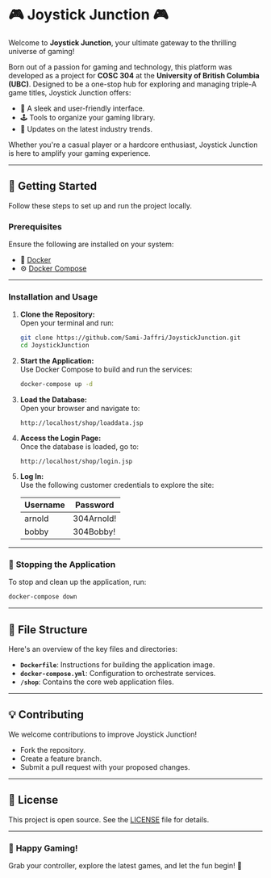 
# 🎮 **Joystick Junction** 🎮

Welcome to **Joystick Junction**, your ultimate gateway to the thrilling universe of gaming!  

Born out of a passion for gaming and technology, this platform was developed as a project for **COSC 304** at the **University of British Columbia (UBC)**. Designed to be a one-stop hub for exploring and managing triple-A game titles, Joystick Junction offers:  
- 🌟 A sleek and user-friendly interface.  
- 🕹️ Tools to organize your gaming library.  
- 📰 Updates on the latest industry trends.  

Whether you're a casual player or a hardcore enthusiast, Joystick Junction is here to amplify your gaming experience.  

---

## 🚀 **Getting Started**  

Follow these steps to set up and run the project locally.  

### **Prerequisites**  
Ensure the following are installed on your system:  
- 🐳 [Docker](https://www.docker.com/)  
- ⚙️ [Docker Compose](https://docs.docker.com/compose/)  

---

### **Installation and Usage**

1. **Clone the Repository:**  
   Open your terminal and run:  
   ```bash
   git clone https://github.com/Sami-Jaffri/JoystickJunction.git
   cd JoystickJunction
   ```

2. **Start the Application:**  
   Use Docker Compose to build and run the services:  
   ```bash
   docker-compose up -d
   ```

3. **Load the Database:**  
   Open your browser and navigate to:  
   ```plaintext
   http://localhost/shop/loaddata.jsp
   ```  

4. **Access the Login Page:**  
   Once the database is loaded, go to:  
   ```plaintext
   http://localhost/shop/login.jsp
   ```  

5. **Log In:**  
   Use the following customer credentials to explore the site:  

   | Username | Password      |
   |----------|---------------|
   | arnold   | 304Arnold!    |
   | bobby    | 304Bobby!     |

---

### 🛑 **Stopping the Application**  

To stop and clean up the application, run:  
```bash
docker-compose down
```

---

## 📂 **File Structure**

Here's an overview of the key files and directories:  
- **`Dockerfile`**: Instructions for building the application image.  
- **`docker-compose.yml`**: Configuration to orchestrate services.  
- **`/shop`**: Contains the core web application files.  

---

## 💡 **Contributing**

We welcome contributions to improve Joystick Junction!  
- Fork the repository.  
- Create a feature branch.  
- Submit a pull request with your proposed changes.  

---

## 📜 **License**

This project is open source. See the [LICENSE](LICENSE) file for details.  

---

### 🎉 **Happy Gaming!**  
Grab your controller, explore the latest games, and let the fun begin! 🚀
